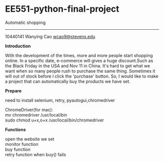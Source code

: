 EE551-python-final-project
=====
Automatic shopping
_____
10440141 
Wanying Cao 
wcao9@stevens.edu

**Introduction**

With the development of the times, more and more people start shopping online. In a specific date, e-commerce will gives a huge discount.Such as the Black Friday in the USA and Nov 11 in China. It's hard to get what we want when so many people rush to purchase the same thing. Sometimes it will out of stock before I click the 'purchase' button. So, I would like to make a project that can automatically buy the products we have set.

**Prepare**   

need to install selenium, retry, pyautogui,chromedriver

ChromeDriver(for mac):  
mv chromedriver /usr/local/bin  
sudo chmod u+x,o+x   /usr/local/bin/chromedriver  

**Functions**   

open the website we set  
monitor function  
buy function  
retry function when buy() fails  

